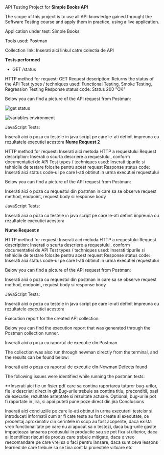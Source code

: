 API Testing Project for **Simple Books API**

The scope of this project is to use all API knowledge gained throught the Software Testing course and apply them in practice, using a live application.

Application under test: Simple Books

Tools used: Postman

Collection link: Inserati aici linkul catre colectia de API

**Tests performed**

- GET /status

HTTP method for request: GET
Request description: Returns the status of the API
Test types / techniques used: Functional Testing, Smoke Testing, Regression Testing
Response status code: Status 200 "OK"

Below you can find a picture of the API request from Postman:

 ![get status](https://github.com/bnicolae1986/Manual_Testing_API/assets/156198321/9df01ec7-6fea-446e-81bc-54b4b1904559)

 ![variables environment](https://github.com/bnicolae1986/Manual_Testing_API/assets/156198321/7d2ef788-8bc2-4cd4-97a1-6a3069bbf62c)

JavaScript Tests:

 Inserati aici o poza cu testele in java script pe care le-ati definit impreuna cu rezultatele executiei acestora
    **Nume Request 2**

   HTTP method for request: Inserati aici metoda HTTP a requestului
    Request description: Inserati o scurta descriere a requestului, conform documentatiei de API
    Test types / techniques used: Inserati tipurile si tehnicile de testare folosite pentru acest request
    Response status code: Inserati aici status code-ul pe care l-ati obtinut in urma executiei requestului

   Below you can find a picture of the API request from Postman:

   Inserati aici o poza cu requestul din postman in care sa se observe request method, endpoint, request body si response body

   JavaScript Tests:

   Inserati aici o poza cu testele in java script pe care le-ati definit impreuna cu rezultatele executiei acestora

   
   **Nume Request n**

   HTTP method for request: Inserati aici metoda HTTP a requestului
    Request description: Inserati o scurta descriere a requestului, conform documentatiei de API
    Test types / techniques used: Inserati tipurile si tehnicile de testare folosite pentru acest request
    Response status code: Inserati aici status code-ul pe care l-ati obtinut in urma executiei requestului

   Below you can find a picture of the API request from Postman:

   Inserati aici o poza cu requestul din postman in care sa se observe request method, endpoint, request body si response body

   JavaScript Tests:

   Inserati aici o poza cu testele in java script pe care le-ati definit impreuna cu rezultatele executiei acestora

Execution report for the created API collection

Below you can find the execution report that was generated through the Postman collection runner.

Inserati aici o poza cu raportul de executie din Postman

The collection was also run through newman directly from the terminal, and the results can be found below:

Inserati aici o poza cu raportul de executie din Newman
Defects found

The following issues were identified while running the postman tests:

**Inserati aici fie un fisier pdf care sa contina raportarea tuturor bug-urilor, fie le descrieti direct in git Bug-urile trebuie sa contina titlu, preconditii, pasi de executie, rezultate asteptate si rezultate actuale. Optional, bug-urile pot fi raportate in jira, si apoi puteti pune poze direct din jira
Conclusions

Inserati aici concluziile pe care le-ati obtinut in urma executarii testelor si introduceti informatii cum ar fi cate teste au fost create si executate, ce procentaj aproximativ din cerintele in scop au fost acoperite, daca exista vreo functionalitate pe care nu ai apucat sa o testezi, daca bug-urile gasite impacteaza lansarea produsului in productie sau se pot fixa si ulterior, daca ai identificat riscuri de produs care trebuie mitigate, daca e vreo reecomandare pe care vrei sa o faci pentru lansare, daca sunt ceva lessons learned de care trebuie sa se tina cont la proiectele viitoare etc
